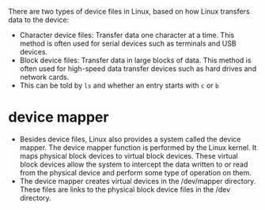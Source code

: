 There are two types of device files in Linux, based on how Linux transfers data to the device:
* Character device files: Transfer data one character at a time. This method is often used for serial devices such as terminals and USB devices.
* Block device files: Transfer data in large blocks of data. This method is often used for high-speed data transfer devices such as hard drives and network cards.
* This can be told by `ls` and whether an entry starts with `c` or `b`

# device mapper
* Besides device files, Linux also provides a system called the device mapper. The device mapper function is performed by the Linux kernel. It maps physical block devices to virtual block devices. These virtual block devices allow the system to intercept the data written to or read from the physical device and perform some type of operation on them.
* The device mapper creates virtual devices in the /dev/mapper directory. These files are links to the physical block device files in the /dev directory.
